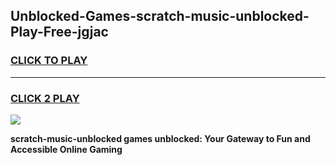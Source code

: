 
## Unblocked-Games-scratch-music-unblocked-Play-Free-jgjac
<h3>
<a href="https://premium76.site?title=scratch-music-unblocked&ref=23A">CLICK TO PLAY</a></h3>
<hr>

<h3>
<a href="https://premium76.site?title=scratch-music-unblocked&ref=23A">CLICK 2 PLAY</a>
  
</h3>

<a href="https://premium76.site?title=scratch-music-unblocked&ref=23A"><img src="https://clearcache.store/games.png"></a>


**scratch-music-unblocked games unblocked: Your Gateway to Fun and Accessible Online Gaming**
